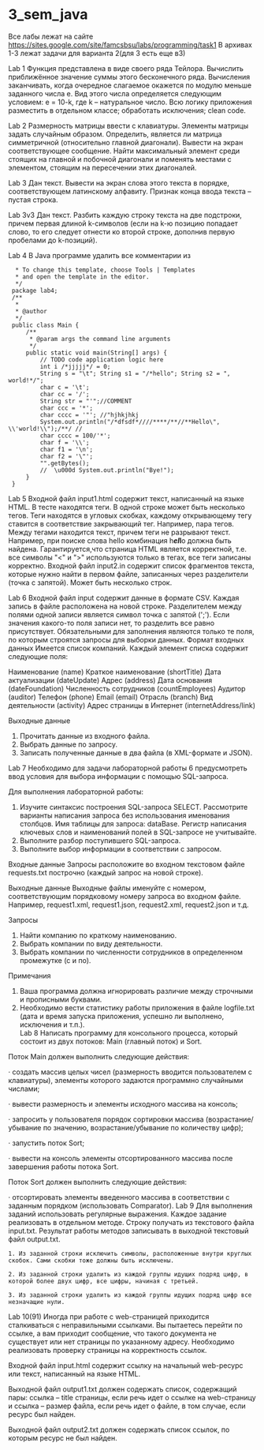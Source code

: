 # 3_sem_java
Все лабы лежат на сайте https://sites.google.com/site/famcsbsu/labs/programming/task1
В архивах 1-3 лежат задачи для варианта 2(для 3 есть еще в3)

Lab 1
Функция представлена в виде своего ряда Тейлора. Вычислить приближённое значение суммы этого бесконечного ряда. Вычисления заканчивать, когда очередное слагаемое окажется по модулю меньше заданного числа e. Вид этого числа определяется  следующим условием:
 e = 10-k, где k – натуральное число.
Bсю логику приложения разместить в отдельном классе; обработать исключения; clean code.

Lab 2 
Размерность матрицы ввести с клавиатуры. Элементы матрицы задать случайным образом.
Определить, является ли матрица симметричной (относительно главной диагонали). Вывести на экран соответствующее сообщение. Найти максимальный элемент среди стоящих на главной и побочной  диагонали и поменять местами с элементом, стоящим на пересечении этих диагоналей.

Lab 3
Дан текст. Вывести на экран слова этого текста в порядке, соответствующем латинскому алфавиту.
Признак конца ввода текста – пустая строка.

Lab 3v3
Дан текст. Разбить каждую строку текста на две подстроки, причем первая длиной k-символов (если на k-ю позицию попадает слово, то его следует отнести ко второй строке, дополнив первую пробелами до k-позиций).

Lab 4
В Java программе удалить все комментарии из
   ``` /*
     * To change this template, choose Tools | Templates
     * and open the template in the editor.
     */
    package lab4;
    /**
     *
     * @author
     */
    public class Main {
        /**
         * @param args the command line arguments
         */
        public static void main(String[] args) {
            // TODO code application logic here
            int i /*jjjjj*/ = 0;
            String s = "\t"; String s1 = "/*hello"; String s2 = ", world!*/";
            char c = '\t';
            char cc = '/';
            String str = "'";//COMMENT
            char ccc = '*';
            char cccc = '"'; //"hjhkjhkj
            System.out.println("/*dfsdf*////****/**//**Hello\", \\'world!\\");/**/ //
            char cccc = 100/'*';
            char f = '\\';
            char f1 = '\n';
            char f2 = '\"';       
            "".getBytes();
            //  \u000d System.out.println("Bye!");
        }
    }
```
 
Lab 5
Входной файл input1.html содержит текст, написанный на языке HTML.
В тесте находятся теги. В одной строке может быть несколько тегов. Теги находятся в угловых скобках, каждому открывающему тегу ставится в соответствие закрывающий тег. Например, пара тегов<b></b>.
Между тегами находится текст, причем теги не разрывают текст. Например, при поиске слова hello комбинация h<b><i>el</i>l</b>o должна быть найдена.
Гарантируется,что страница HTML является корректной, т.е. все символы "<" и ">" используются только в тегах, все теги записаны корректно.
Входной файл input2.in содержит список фрагментов текста, которые нужно найти в первом файле, записанных через разделители (точка с запятой). Может быть несколько строк.

Lab 6
Входной файл input содержит данные в формате CSV.
Каждая запись в файле расположена на новой строке.
Разделителем между полями одной записи является символ точка с запятой (';').
Если значения какого-то поля записи нет, то разделить все равно присутствует.
Обязательными для заполнения являются только те поля, по которым строятся запросы для выборки данных.
Формат входных данных
Имеется список компаний.
Каждый элемент списка содержит следующие поля:

   Наименование (name)
    Краткое наименование (shortTitle)
    Дата актуализации (dateUpdate)
    Адрес (address)
    Дата основания (dateFoundation)
    Численность сотрудников (countEmployees)
    Аудитор (auditor)
    Телефон (phone)
    Email (email)
    Отрасль (branch)
    Вид деятельности (activity)
    Адрес страницы в Интернет (internetAddress/link)

 
Выходные данные
1. Прочитать данные из входного файла.
2. Выбрать данные по запросу.
3. Записать полученные данные в два файла (в XML-формате и JSON).

Lab 7
Необходимо для задачи лабораторной работы 6 предусмотреть ввод условия для выбора информации с помощью SQL-запроса. 
 
Для выполнения лабораторной работы:
 
1. Изучите синтаксис построения SQL-запроса SELECT.
    Рассмотрите варианты написания запроса без использования именования столбцов.
    Имя таблицы для запроса: dataBase.
    Регистр написания ключевых слов и наименований полей в SQL-запросе не учитывайте.
2. Выполните разбор поступившего SQL-запроса.
3. Выполните выбор информации в соответствии с запросом.
 
Входные данные
Запросы расположите во входном текстовом файле requests.txt построчно (каждый запрос на новой строке).
 
Выходные данные
Выходные файлы именуйте с номером, соответствующим порядковому номеру запроса во входном файле. 
Например, request1.xml, request1.json, request2.xml, request2.json и т.д.
 
Запросы
1. Найти компанию по краткому наименованию.
2. Выбрать компании по виду деятельности.
3. Выбрать компании по численности сотрудников в определенном промежутке (с и по).
 
Примечания
1. Ваша программа должна игнорировать различие между строчными и прописными буквами.
2. Необходимо вести статистику работы приложения в файле logfile.txt (дата и время запуска приложения, успешно ли выполнено, исключения и т.п.).  
Lab 8
Написать программу для консольного процесса, который состоит из двух потоков: Main (главный поток) и Sort.

 

Поток Main должен выполнить следующие действия:

·  создать массив целых чисел (размерность вводится пользователем с клавиатуры), элементы которого задаются программно случайными числами;

·       вывести размерность и элементы исходного массива на консоль;

·    запросить у пользователя порядок сортировки массива (возрастание/убывание по значению, возрастание/убывание по количеству цифр);

·       запустить поток Sort;

·       вывести на консоль элементы отсортированного массива после завершения работы потока Sort.

 

Поток Sort должен выполнить следующие действия:

·       отсортировать элементы введенного массива в соответствии с заданным порядком (использовать Comparator).
 Lab 9
Для выполнения заданий использовать регулярные выражения.
Каждое задание реализовать в отдельном методе.
Строку получать из текстового файла input.txt.
Результат работы методов записывать в выходной текстовый файл output.txt.
 
    1. Из заданной строки исключить символы, расположенные внутри круглых скобок. Сами скобки тоже должны быть исключены.

    2. Из заданной строки удалить из каждой группы идущих подряд цифр, в которой более двух цифр, все цифры, начиная с третьей.
    
    3. Из заданной строки удалить из каждой группы идущих подряд цифр все незначащие нули.
 Lab 10(91)
Иногда при работе с web-страницей приходится сталкиваться с неправильными ссылками.
Вы пытаетесь перейти по ссылке, а вам приходит сообщение, что такого документа не существует или нет страницы по указанному адресу.
Необходимо реализовать проверку страницы на корректность ссылок.

Входной файл input.html содержит ссылку на начальный web-ресурс или текст, написанный на языке HTML.

Выходной файл output1.txt должен содержать список, содержащий пары:
ссылка – title страницы, если речь идет о ссылке на web-страницу и
ссылка – размер файла, если речь идет о файле,
в том случае, если ресурс был найден.

Выходной файл output2.txt должен содержать список ссылок, по которым ресурс не был найден.
